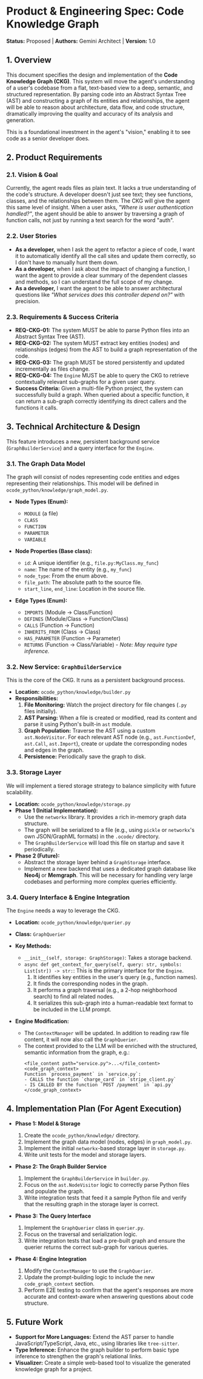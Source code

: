
# Product & Engineering Spec: Code Knowledge Graph

**Status:** Proposed | **Authors:** Gemini Architect | **Version:** 1.0

## 1. Overview

This document specifies the design and implementation of the **Code Knowledge Graph (CKG)**. This system will move the agent's understanding of a user's codebase from a flat, text-based view to a deep, semantic, and structured representation. By parsing code into an Abstract Syntax Tree (AST) and constructing a graph of its entities and relationships, the agent will be able to reason about architecture, data flow, and code structure, dramatically improving the quality and accuracy of its analysis and generation.

This is a foundational investment in the agent's "vision," enabling it to see code as a senior developer does.

## 2. Product Requirements

### 2.1. Vision & Goal

Currently, the agent reads files as plain text. It lacks a true understanding of the code's structure. A developer doesn't just see text; they see functions, classes, and the relationships between them. The CKG will give the agent this same level of insight. When a user asks, *"Where is user authentication handled?"*, the agent should be able to answer by traversing a graph of function calls, not just by running a text search for the word "auth".

### 2.2. User Stories

*   **As a developer,** when I ask the agent to refactor a piece of code, I want it to automatically identify all the call sites and update them correctly, so I don't have to manually hunt them down.
*   **As a developer,** when I ask about the impact of changing a function, I want the agent to provide a clear summary of the dependent classes and methods, so I can understand the full scope of my change.
*   **As a developer,** I want the agent to be able to answer architectural questions like *"What services does this controller depend on?"* with precision.

### 2.3. Requirements & Success Criteria

*   **REQ-CKG-01:** The system MUST be able to parse Python files into an Abstract Syntax Tree (AST).
*   **REQ-CKG-02:** The system MUST extract key entities (nodes) and relationships (edges) from the AST to build a graph representation of the code.
*   **REQ-CKG-03:** The graph MUST be stored persistently and updated incrementally as files change.
*   **REQ-CKG-04:** The `Engine` MUST be able to query the CKG to retrieve contextually relevant sub-graphs for a given user query.
*   **Success Criteria:** Given a multi-file Python project, the system can successfully build a graph. When queried about a specific function, it can return a sub-graph correctly identifying its direct callers and the functions it calls.

## 3. Technical Architecture & Design

This feature introduces a new, persistent background service (`GraphBuilderService`) and a query interface for the `Engine`.

### 3.1. The Graph Data Model

The graph will consist of nodes representing code entities and edges representing their relationships. This model will be defined in `ocode_python/knowledge/graph_model.py`.

*   **Node Types (Enum):**
    *   `MODULE` (a file)
    *   `CLASS`
    *   `FUNCTION`
    *   `PARAMETER`
    *   `VARIABLE`

*   **Node Properties (Base class):**
    *   `id`: A unique identifier (e.g., `file.py:MyClass.my_func`)
    *   `name`: The name of the entity (e.g., `my_func`)
    *   `node_type`: From the enum above.
    *   `file_path`: The absolute path to the source file.
    *   `start_line`, `end_line`: Location in the source file.

*   **Edge Types (Enum):**
    *   `IMPORTS` (Module -> Class/Function)
    *   `DEFINES` (Module/Class -> Function/Class)
    *   `CALLS` (Function -> Function)
    *   `INHERITS_FROM` (Class -> Class)
    *   `HAS_PARAMETER` (Function -> Parameter)
    *   `RETURNS` (Function -> Class/Variable) - *Note: May require type inference.* 

### 3.2. New Service: `GraphBuilderService`

This is the core of the CKG. It runs as a persistent background process.

*   **Location:** `ocode_python/knowledge/builder.py`
*   **Responsibilities:**
    1.  **File Monitoring:** Watch the project directory for file changes (`.py` files initially).
    2.  **AST Parsing:** When a file is created or modified, read its content and parse it using Python's built-in `ast` module.
    3.  **Graph Population:** Traverse the AST using a custom `ast.NodeVisitor`. For each relevant AST node (e.g., `ast.FunctionDef`, `ast.Call`, `ast.Import`), create or update the corresponding nodes and edges in the graph.
    4.  **Persistence:** Periodically save the graph to disk.

### 3.3. Storage Layer

We will implement a tiered storage strategy to balance simplicity with future scalability.

*   **Location:** `ocode_python/knowledge/storage.py`
*   **Phase 1 (Initial Implementation):**
    *   Use the `networkx` library. It provides a rich in-memory graph data structure.
    *   The graph will be serialized to a file (e.g., using `pickle` or `networkx`'s own JSON/GraphML formats) in the `.ocode/` directory.
    *   The `GraphBuilderService` will load this file on startup and save it periodically.
*   **Phase 2 (Future):**
    *   Abstract the storage layer behind a `GraphStorage` interface.
    *   Implement a new backend that uses a dedicated graph database like **Neo4j** or **Memgraph**. This will be necessary for handling very large codebases and performing more complex queries efficiently.

### 3.4. Query Interface & Engine Integration

The `Engine` needs a way to leverage the CKG.

*   **Location:** `ocode_python/knowledge/querier.py`
*   **Class:** `GraphQuerier`
*   **Key Methods:**
    *   `__init__(self, storage: GraphStorage)`: Takes a storage backend.
    *   `async def get_context_for_query(self, query: str, symbols: List[str]) -> str:`: This is the primary interface for the `Engine`.
        1.  It identifies key entities in the user's query (e.g., function names).
        2.  It finds the corresponding nodes in the graph.
        3.  It performs a graph traversal (e.g., a 2-hop neighborhood search) to find all related nodes.
        4.  It serializes this sub-graph into a human-readable text format to be included in the LLM prompt.

*   **Engine Modification:**
    *   The `ContextManager` will be updated. In addition to reading raw file content, it will now also call the `GraphQuerier`.
    *   The context provided to the LLM will be enriched with the structured, semantic information from the graph, e.g.:
        ```
        <file_content path="service.py">...</file_content>
        <code_graph_context>
        Function `process_payment` in `service.py`:
        - CALLS the function `charge_card` in `stripe_client.py`
        - IS CALLED BY the function `POST /payment` in `api.py`
        </code_graph_context>
        ```

## 4. Implementation Plan (For Agent Execution)

*   **Phase 1: Model & Storage**
    1.  Create the `ocode_python/knowledge/` directory.
    2.  Implement the graph data model (nodes, edges) in `graph_model.py`.
    3.  Implement the initial `networkx`-based storage layer in `storage.py`.
    4.  Write unit tests for the model and storage layers.

*   **Phase 2: The Graph Builder Service**
    1.  Implement the `GraphBuilderService` in `builder.py`.
    2.  Focus on the `ast.NodeVisitor` logic to correctly parse Python files and populate the graph.
    3.  Write integration tests that feed it a sample Python file and verify that the resulting graph in the storage layer is correct.

*   **Phase 3: The Query Interface**
    1.  Implement the `GraphQuerier` class in `querier.py`.
    2.  Focus on the traversal and serialization logic.
    3.  Write integration tests that load a pre-built graph and ensure the querier returns the correct sub-graph for various queries.

*   **Phase 4: Engine Integration**
    1.  Modify the `ContextManager` to use the `GraphQuerier`.
    2.  Update the prompt-building logic to include the new `code_graph_context` section.
    3.  Perform E2E testing to confirm that the agent's responses are more accurate and context-aware when answering questions about code structure.

## 5. Future Work

*   **Support for More Languages:** Extend the AST parser to handle JavaScript/TypeScript, Java, etc., using libraries like `tree-sitter`.
*   **Type Inference:** Enhance the graph builder to perform basic type inference to strengthen the graph's relational links.
*   **Visualizer:** Create a simple web-based tool to visualize the generated knowledge graph for a project.
